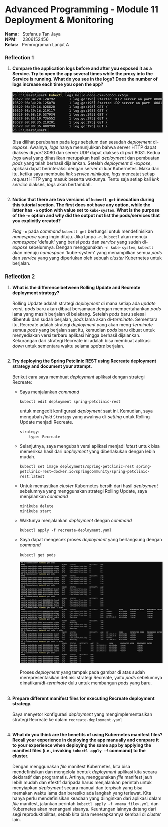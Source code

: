 # Advanced Programming - Module 11 Deployment & Monitoring
**Nama:**   &nbsp; Stefanus Tan Jaya<br>
**NPM:**    &nbsp;&ensp; 2306152456<br>
**Kelas:**  &nbsp; Pemrograman Lanjut A<br>

### Reflection 1
1. **Compare the application logs before and after you exposed it as a Service. Try to open the app several times while the proxy into the Service is running. What do you see in the logs? Does the number of logs increase each time you open the app?**<br><br>
![Bukti Log](screenshots/kubectl-logs.png)
<br><br>
Bisa dilihat perubahan pada _logs_ sebelum dan sesudah _deployment_ di-_expose_. Awalnya, _logs_ hanya menunjukkan bahwa server HTTP dapat diakses di _port_ 8080 dan server UDP dapat diakses di _port_ 8081. Kedua _logs_ awal yang dihasilkan merupakan hasil _deployment_ dan pembuatan _pods_ yang telah berhasil dijalankan. Setelah _deployment_ di-_expose_, aplikasi dapat berinteraksi dengan server di luar Kubernetes. Maka dari itu, ketika saya membuka _link service minikube_, _logs_ mencatat setiap _request_ HTTP yang masuk beserta waktunya. Tentu saja setiap kali _link service_ diakses, _logs_ akan bertambah.<br><br>

2. **Notice that there are two versions of `kubectl get` invocation during this tutorial section. The first does not have any option, while the latter has `-n` option with value set to `kube-system`. What is the purpose of the `-n` option and why did the output not list the pods/services that you explicitly created?**<br><br>
_Flag_ `-n` pada _command_ `kubectl get` berfungsi untuk mendefinisikan _namespace_ yang ingin dituju. Jika tanpa `-n`, `kubectl` akan menuju _namespace_ 'default' yang berisi _pods_ dan _service_ yang sudah di-_expose_ sebelumnya. Dengan menggunakan `-n kube-system`, `kubectl` akan menuju _namespace_ 'kube-system' yang menampilkan semua _pods_ dan _service_ yang yang diperlukan oleh sebuah _cluster_ Kubernetes untuk berjalan.

### Reflection 2
1. **What is the difference between Rolling Update and Recreate deployment strategy?**<br><br>
Rolling Update adalah strategi _deployment_ di mana setiap ada _update_ versi, _pods_ baru akan dibuat bersamaan dengan mempertahankan _pods_ lama yang masih berjalan di belakang. Setelah _pods_ baru selesai dibentuk dan sudah berjalan, _pods_ lama akan di-_terminate_. Sementara itu, Recreate adalah strategi _deployment_ yang akan meng-_terminate_ semua _pods_ yang berjalan saat itu, kemudian _pods_ baru dibuat untuk menyediakan versi terbaru aplikasi hingga berhasil dijalankan. Kekurangan dari strategi Recreate ini adalah bisa membuat aplikasi _down_ untuk sementara waktu selama _update_ berjalan.<br><br>
2. **Try deploying the Spring Petclinic REST using Recreate deployment strategy and document your attempt.**<br><br>
Berikut cara saya membuat _deployment_ aplikasi dengan strategi Recreate:
    - Saya menjalankan _command_
        ```
        kubectl edit deployment spring-petclinic-rest
        ```
        untuk mengedit konfigurasi _deployment_ saat ini. Kemudian, saya mengubah _field_ `Strategy` yang awalnya di-_setting_ untuk Rolling Update menjadi Recreate.
        ```
        strategy:
            type: Recreate
        ```
    - Selanjutnya, saya mengubah versi aplikasi menjadi _latest_ untuk bisa memeriksa hasil dari _deployment_ yang diberlakukan dengan lebih mudah.
        ```
        kubectl set image deployments/spring-petclinic-rest spring-petclinic-rest=docker.io/springcommunity/spring-petclinic-rest:latest
        ```
    - Untuk memastikan _cluster_ Kubernetes bersih dari hasil _deployment_ sebelumnya yang menggunakan strategi Rolling Update, saya menjalankan _command_
        ```
        minikube delete
        minikube start
        ```
    - Waktunya menjalankan _deployment_ dengan _command_
        ```
        kubectl apply -f recreate-deployment.yaml
        ```
    - Saya dapat mengecek proses _deployment_ yang berlangsung dengan _command_
        ```
        kubectl get pods
        ```
        ![Proses Recreate Deployment](screenshots/recreate-process.png)<br><br>
        Proses _deployment_ yang tampak pada gambar di atas sudah merepresentasikan definisi strategi Recreate, yaitu _pods_ sebelumnya dimatikan/di-_terminate_ dulu untuk membangun _pods_ yang baru.<br><br>

3. **Prepare different manifest files for executing Recreate deployment strategy.**<br><br>
Saya menyetor konfigurasi _deployment_ yang mengimplementasikan strategi Recreate ke dalam `recreate-deployment.yaml`<br><br>

4. **What do you think are the benefits of using Kubernetes manifest files? Recall your experience in deploying the app manually and compare it to your experience when deploying the same app by applying the manifest files (i.e., invoking `kubectl apply -f` command) to the cluster.**<br><br>
Dengan menggunakan _file_ manifest Kubernetes, kita bisa mendefinisikan dan mengelola bentuk _deployment_ aplikasi kita secara deklaratif dan programatis. Artinya, menggunakan _file_ manifest jauh lebih mudah dan efektif daripada harus menjalankan perintah untuk menyiapkan _deployment_ secara manual dan terpisah yang bisa memakan waktu lama dan beresiko ada langkah yang terlewat. Kita hanya perlu mendefinisikan keadaan yang diinginkan dari aplikasi dalam _file_ manifest, jalankan perintah `kubectl apply -f <nama_file>.yml`, dan Kubernetes akan menangani sisanya. Keuntungan lainnya datang dari segi reproduktibilitas, sebab kita bisa menerapkannya kembali di _cluster_ lain.